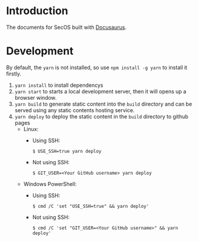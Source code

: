 # Introduction

The documents for SecOS built with [Docusaurus](https://docusaurus.io/).

# Development
By default, the `yarn` is not installed, so use `npm install -g yarn` to install it firstly.

1. `yarn install` to install dependencys
2. `yarn start` to starts a local development server, then it will opens up a browser window.
3. `yarn build` to generate static content into the `build` directory and can be served using any static contents hosting service.
4. `yarn deploy` to deploy the static content in the `build` directory to github pages
   - Linux:
     - Using SSH:
         ```
         $ USE_SSH=true yarn deploy
         ```

     - Not using SSH:

         ```
         $ GIT_USER=<Your GitHub username> yarn deploy
         ```
   - Windows PowerShell:
     - Using SSH:

         ```
         $ cmd /C 'set "USE_SSH=true" && yarn deploy'
         ```

     - Not using SSH:

         ```
         $ cmd /C 'set "GIT_USER=<Your GitHub username>" && yarn deploy'
         ```
